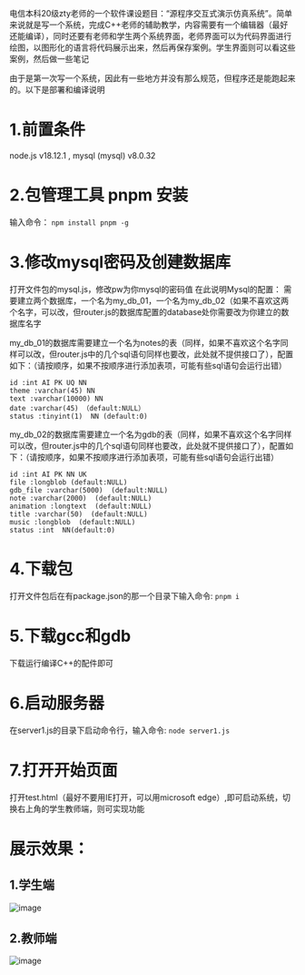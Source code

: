 电信本科20级zty老师的一个软件课设题目：“源程序交互式演示仿真系统”。简单来说就是写一个系统，完成C++老师的辅助教学，内容需要有一个编辑器（最好还能编译），同时还要有老师和学生两个系统界面，老师界面可以为代码界面进行绘图，以图形化的语言将代码展示出来，然后再保存案例。学生界面则可以看这些案例，然后做一些笔记 

由于是第一次写一个系统，因此有一些地方并没有那么规范，但程序还是能跑起来的。以下是部署和编译说明
# 1.前置条件
node.js  v18.12.1 ,  mysql (mysql)  v8.0.32
# 2.包管理工具 pnpm 安装
输入命令： `npm install pnpm -g`
# 3.修改mysql密码及创建数据库
打开文件包的mysql.js，修改pw为你mysql的密码值
在此说明Mysql的配置：
需要建立两个数据库，一个名为my_db_01，一个名为my_db_02（如果不喜欢这两个名字，可以改，但router.js的数据库配置的database处你需要改为你建立的数据库名字

my_db_01的数据库需要建立一个名为notes的表（同样，如果不喜欢这个名字同样可以改，但router.js中的几个sql语句同样也要改，此处就不提供接口了），配置如下：（请按顺序，如果不按顺序进行添加表项，可能有些sql语句会运行出错）
```
id :int AI PK UQ NN
theme :varchar(45) NN
text :varchar(10000) NN
date :varchar(45) （default:NULL）
status :tinyint(1)  NN (default:0)
```

my_db_02的数据库需要建立一个名为gdb的表（同样，如果不喜欢这个名字同样可以改，但router.js中的几个sql语句同样也要改，此处就不提供接口了），配置如下：（请按顺序，如果不按顺序进行添加表项，可能有些sql语句会运行出错）
```
id :int AI PK NN UK
file :longblob (default:NULL)
gdb_file :varchar(5000)  (default:NULL)
note :varchar(2000)  (default:NULL)
animation :longtext  (default:NULL)
title :varchar(50)  (default:NULL)
music :longblob  (default:NULL)
status :int  NN(default:0)
```

# 4.下载包
打开文件包后在有package.json的那一个目录下输入命令:    `pnpm i`

# 5.下载gcc和gdb
下载运行编译C++的配件即可

# 6.启动服务器
在server1.js的目录下启动命令行，输入命令:    `node server1.js`

# 7.打开开始页面
打开test.html（最好不要用IE打开，可以用microsoft edge）,即可启动系统，切换右上角的学生教师端，则可实现功能

# 展示效果：
## 1.学生端
![image](https://github.com/K-An23/teaching-C-system/blob/master/student_client.png)

## 2.教师端
![image](https://github.com/K-An23/teaching-C-system/blob/master/teacher_server.png)
